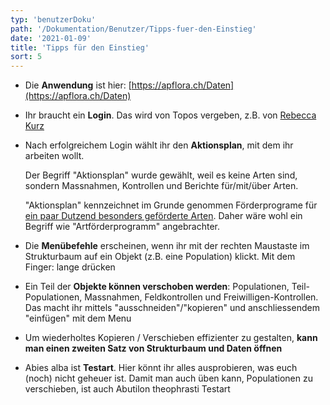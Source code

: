 ```yaml
---
typ: 'benutzerDoku'
path: '/Dokumentation/Benutzer/Tipps-fuer-den-Einstieg'
date: '2021-01-09'
title: 'Tipps für den Einstieg'
sort: 5
---
```


- Die **Anwendung** ist hier: [https://apflora.ch/Daten](https://apflora.ch/Daten)
- Ihr braucht ein **Login**. Das wird von Topos vergeben, z.B. von [Rebecca Kurz](mailto:kurz@toposmm.ch)
- Nach erfolgreichem Login wählt ihr den **Aktionsplan**, mit dem ihr arbeiten wollt.

  Der Begriff "Aktionsplan" wurde gewählt, weil es keine Arten sind, sondern Massnahmen, Kontrollen und Berichte für/mit/über Arten.

  "Aktionsplan" kennzeichnet im Grunde genommen Förderprograme für [ein paar Dutzend besonders geförderte Arten](https://aln.zh.ch/internet/baudirektion/aln/de/naturschutz/artenfoerderung/ap_fl.html). Daher wäre wohl ein Begriff wie "Artförderprogramm" angebrachter.

- Die **Menübefehle** erscheinen, wenn ihr mit der rechten Maustaste im Strukturbaum auf ein Objekt (z.B. eine Population) klickt. Mit dem Finger: lange drücken
- Ein Teil der **Objekte können verschoben werden**: Populationen, Teil-Populationen, Massnahmen, Feldkontrollen und Freiwilligen-Kontrollen. Das macht ihr mittels "ausschneiden"/"kopieren" und anschliessendem "einfügen" mit dem Menu
- Um wiederholtes Kopieren / Verschieben effizienter zu gestalten, **kann man einen zweiten Satz von Strukturbaum und Daten öffnen**
- Abies alba ist **Testart**. Hier könnt ihr alles ausprobieren, was euch (noch) nicht geheuer ist. Damit man auch üben kann, Populationen zu verschieben, ist auch Abutilon theophrasti Testart
